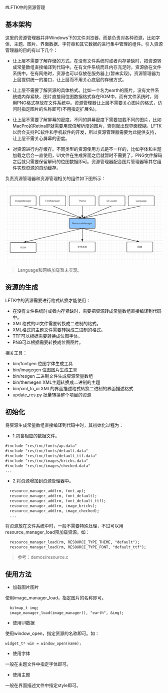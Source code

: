 #LFTK中的资源管理

## 基本架构

这里的资源管理器并非Windows下的文件浏览器，而是负责对各种资源，比如字体、主题、图片、界面数据、字符串和其它数据的进行集中管理的组件。引入资源管理器的目的有以下几个：

* 让上层不需要了解存储的方式。在没有文件系统时或者内存紧缺时，把资源转成常量数组直接编译到代码中。在有文件系统而且内存充足时，资源放在文件系统中。在有网络时，资源也可以存放在服务器上(暂未实现)。资源管理器为上层提供统一的接口，让上层而不用关心底层的存储方式。

* 让上层不需要了解资源的具体格式。比如一个名为earth的图片，没有文件系统或内存紧缺，图片直接用位图数据格式存在ROM中，而有文件系统时，则用PNG格式存放在文件系统中。资源管理器让上层不需要关心图片的格式，访问时指定图片的名称即可(不用指定扩展名)。

* 让上层不需要了解屏幕的密度。不同的屏幕密度下需要加载不同的图片，比如MacPro的Retina屏就需要用双倍解析度的图片，否则就出现界面模糊。LFTK以后会支持PC软件和手机软件的开发，所以资源管理器需要为此提供支持，让上层不需关心屏幕的密度。

* 对资源进行内存缓存。不同类型的资源使用方式是不一样的，比如字体和主题加载之后会一直使用，UI文件在生成界面之后就暂时不需要了，PNG文件解码之后就只需要保留解码的位图数据即可。资源管理器配合图片管理器等其它组件实现资源的自动缓存。

负责资源管理器和资源管理相关的组件如下图所示：

![](images/resource_manager.png)

> Language和网络加载暂未实现。

## 资源的生成

LFTK中的资源需要进行格式转换才能使用：

* 在没有文件系统时或者内存紧缺时，需要把资源转成常量数组直接编译到代码中。
* XML格式的UI文件需要转换成二进制的格式。
* XML格式的主题文件需要转换成二进制的格式。
* TTF可以根据需要转换成位图字体。
* PNG可以根据需要转换成位图图片。

相关工具：

* bin/fontgen 位图字体生成工具
* bin/imagegen 位图图片生成工具
* bin/resgen 二进制文件生成资源常量数组
* bin/themegen XML主题转换成二进制的主题
* bin/xml\_to\_ui XML的界面描述格式转换二进制的界面描述格式
* update\_res.py 批量转换整个项目的资源

## 初始化

将资源生成常量数组直接编译到代码中时，其初始化过程为：

* 1.包含相应的数据文件。

```
#include "res/inc/fonts/ap.data"
#include "res/inc/fonts/default.data"
#include "res/inc/fonts/default_ttf.data"
#include "res/inc/images/bricks.data"
#include "res/inc/images/checked.data"
...
```

* 2.将资源增加到资源管理器中。

```
  resource_manager_add(rm, font_ap);
  resource_manager_add(rm, font_default);
  resource_manager_add(rm, font_default_ttf);
  resource_manager_add(rm, image_bricks);
  resource_manager_add(rm, image_checked);
  ...
```

将资源放在文件系统中时，一般不需要特殊处理，不过可以用resource_manager_load预加载资源。如：

```
  resource_manager_load(rm, RESOURCE_TYPE_THEME, "default");
  resource_manager_load(rm, RESOURCE_TYPE_FONT, "default_ttf");
```

> 参考：demos/resource.c

## 使用方法

* 加载图片图片

使用image_manager_load，指定图片的名称即可。

```
  bitmap_t img;
  image_manager_load(image_manager(), "earth", &img);
```

* 使用UI数据

使用window_open，指定资源的名称即可。如：

```
widget_t* win = window_open(name);
```

* 使用字体

一般在主题文件中指定字体即可。

* 使用主题

一般在界面描述文件中指定style即可。





